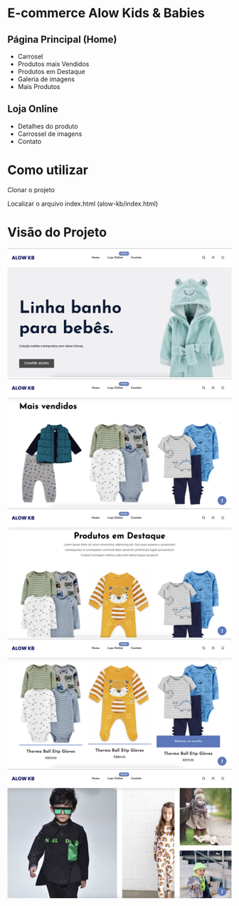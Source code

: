<h1>E-commerce Alow Kids & Babies</h1>


<h2>Página Principal (Home)</h2>
	<ul>
		<li>Carrosel</li>
		<li>Produtos mais Vendidos</li>
		<li>Produtos em Destaque</li>
		<li>Galeria de imagens</li>
		<li>Mais Produtos</li>
	</ul>
<h2>Loja Online</h2>
	<ul>
		<li>Detalhes do produto</li>
		<li>Carrossel de imagens</li>
		<li>Contato</li>
	</ul>


<h1>Como utilizar</h1>

<p>Clonar o projeto</p>
<p>Localizar o arquivo index.html (alow-kb/index.html)</p> 

<h1>Visão do Projeto</h1>
<img src="./img-home/tela-inicial1.png">
<img src="./img-home/tela-inicial2.png">
<img src="./img-home/tela-inicial3.png">
<img src="./img-home/tela-inicial4.png">
<img src="./img-home/tela-inicial5.png">